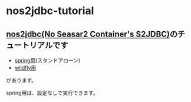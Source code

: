 # nos2jdbc-tutorial
## [nos2jdbc(No Seasar2 Container's S2JDBC)](https://github.com/ns2j/nos2jdbc)のチュートリアルです
* [spring用](https://github.com/ns2j/nos2jdbc-tutorial/tree/master/nos2jdbc-tutorial-spring)(スタンドアローン)
* [wildfly用](https://github.com/ns2j/nos2jdbc-tutorial/tree/master/nos2jdbc-tutorial-wildfly)

があります。   

spring用は、設定なしで実行できます。
